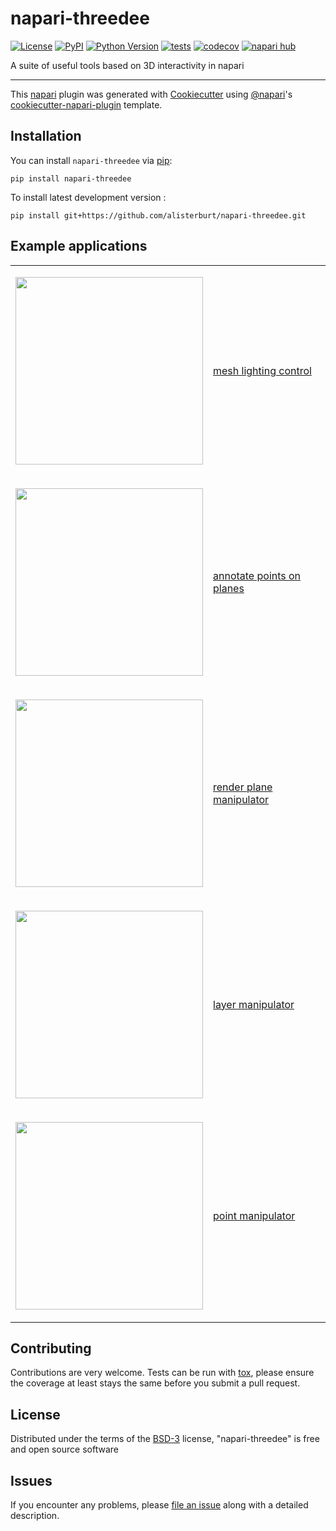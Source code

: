 # napari-threedee

[![License](https://img.shields.io/pypi/l/napari-threedee.svg?color=green)](https://github.com/alisterburt/napari-threedee/raw/main/LICENSE)
[![PyPI](https://img.shields.io/pypi/v/napari-threedee.svg?color=green)](https://pypi.org/project/napari-threedee)
[![Python Version](https://img.shields.io/pypi/pyversions/napari-threedee.svg?color=green)](https://python.org)
[![tests](https://github.com/alisterburt/napari-threedee/workflows/tests/badge.svg)](https://github.com/alisterburt/napari-threedee/actions)
[![codecov](https://codecov.io/gh/alisterburt/napari-threedee/branch/main/graph/badge.svg)](https://codecov.io/gh/alisterburt/napari-threedee)
[![napari hub](https://img.shields.io/endpoint?url=https://api.napari-hub.org/shields/napari-threedee)](https://napari-hub.org/plugins/napari-threedee)

A suite of useful tools based on 3D interactivity in napari

----------------------------------

This [napari] plugin was generated with [Cookiecutter] using [@napari]'s [cookiecutter-napari-plugin] template.

<!--
Don't miss the full getting started guide to set up your new package:
https://github.com/napari/cookiecutter-napari-plugin#getting-started

and review the napari docs for plugin developers:
https://napari.org/docs/plugins/index.html
-->

## Installation

You can install `napari-threedee` via [pip]:

    pip install napari-threedee



To install latest development version :

    pip install git+https://github.com/alisterburt/napari-threedee.git

## Example applications
<table border="0">
<tr><td>


<img src="https://user-images.githubusercontent.com/1120672/173021751-9206de7d-5675-4aac-aa9e-8585457a7799.gif"
width="300"/>

</td><td>

[mesh lighting control](https://github.com/napari-threedee/napari-threedee/blob/main/examples/plugin/mesh_headlight.py)

</td></tr><tr><td>

<img src="https://user-images.githubusercontent.com/1120672/173022286-2473b6b2-a20e-4514-88a4-8295e001f099.gif"
width="300"/>

</td><td>

[annotate points on planes](https://github.com/napari-threedee/napari-threedee/blob/main/examples/plugin/plane_point_annotator.py)

</td></tr><tr><td>

<img src="https://user-images.githubusercontent.com/1120672/173023185-b6936d1d-590c-4b9b-816a-3779dfe774da.gif"
width="300"/>

</td><td>

[render plane manipulator](https://github.com/napari-threedee/napari-threedee/blob/main/examples/plugin/render_plane_manipulator.py)

</td></tr><tr><td>

<img src="https://user-images.githubusercontent.com/1120672/173023795-7150d3c2-d3d1-4913-981d-1092c1b59f21.gif"
width="300"/>

</td><td>

[layer manipulator](https://github.com/napari-threedee/napari-threedee/blob/main/examples/plugin/layer_manipulator.py)

</td></tr><tr><td>

<img src="https://user-images.githubusercontent.com/1120672/173024361-2f05c68b-e94d-4734-9f5e-1606391e6463.gif"
width="300"/>

</td><td>

[point manipulator](https://github.com/napari-threedee/napari-threedee/blob/main/examples/plugin/points_manipulator.py)


</td></tr></table>


## Contributing

Contributions are very welcome. Tests can be run with [tox], please ensure
the coverage at least stays the same before you submit a pull request.

## License

Distributed under the terms of the [BSD-3] license,
"napari-threedee" is free and open source software

## Issues

If you encounter any problems, please [file an issue] along with a detailed description.

[napari]: https://github.com/napari/napari
[Cookiecutter]: https://github.com/audreyr/cookiecutter
[@napari]: https://github.com/napari
[MIT]: http://opensource.org/licenses/MIT
[BSD-3]: http://opensource.org/licenses/BSD-3-Clause
[GNU GPL v3.0]: http://www.gnu.org/licenses/gpl-3.0.txt
[GNU LGPL v3.0]: http://www.gnu.org/licenses/lgpl-3.0.txt
[Apache Software License 2.0]: http://www.apache.org/licenses/LICENSE-2.0
[Mozilla Public License 2.0]: https://www.mozilla.org/media/MPL/2.0/index.txt
[cookiecutter-napari-plugin]: https://github.com/napari/cookiecutter-napari-plugin

[file an issue]: https://github.com/alisterburt/napari-threedee/issues

[napari]: https://github.com/napari/napari
[tox]: https://tox.readthedocs.io/en/latest/
[pip]: https://pypi.org/project/pip/
[PyPI]: https://pypi.org/
